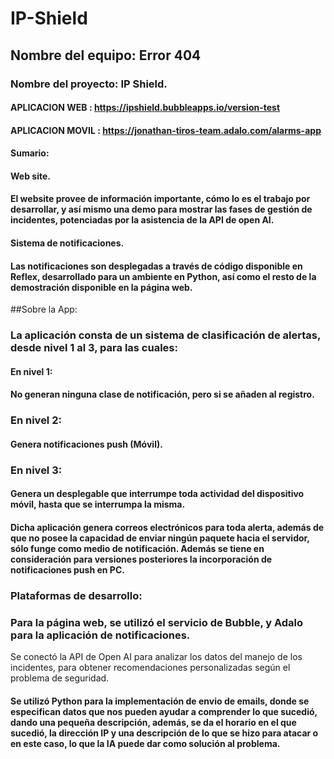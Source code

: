 # IP-Shield

## Nombre del equipo: Error 404
### Nombre del proyecto: IP Shield.

####  APLICACION WEB : https://ipshield.bubbleapps.io/version-test 
#### APLICACION MOVIL : https://jonathan-tiros-team.adalo.com/alarms-app


####  Sumario:
####  Web site.
####  El website provee de información importante, cómo lo es el trabajo por desarrollar, y así mismo una demo para mostrar las fases de gestión de incidentes, potenciadas por la asistencia de la API de open AI.

####  Sistema de notificaciones.
####  Las notificaciones son desplegadas a través de código disponible en Reflex, desarrollado para un ambiente en Python, así como el resto de la demostración disponible en la página web.

##Sobre la App:
### La aplicación consta de un sistema de clasificación de alertas, desde nivel 1 al 3, para las cuales:
#### En nivel 1:
#### No generan ninguna clase de notificación, pero si se añaden al registro.
### En nivel 2:
#### Genera notificaciones push (Móvil).
### En nivel 3:
#### Genera un desplegable que interrumpe toda actividad del dispositivo móvil, hasta que se interrumpa la misma.

#### Dicha aplicación genera correos electrónicos para toda alerta, además de que no posee la capacidad de enviar ningún paquete hacia el servidor, sólo funge como medio de notificación. Además se tiene en consideración para versiones posteriores la incorporación de notificaciones push en PC.

### Plataformas de desarrollo: 
### Para la página web, se utilizó el servicio de Bubble, y Adalo para la aplicación de notificaciones.
Se conectó la API de Open AI para analizar los datos del manejo de los incidentes, para obtener recomendaciones personalizadas según el problema de seguridad.
#### Se utilizó Python para la implementación de envio de emails, donde se especifican datos que nos pueden ayudar a comprender lo que sucedió, dando una pequeña descripción, además, se da el horario en el que sucedió, la dirección IP y una descripción de lo que se hizo para atacar o en este caso, lo que la IA puede dar como solución al problema. 

